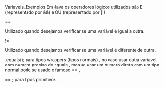 Variaveis_Exemplos
Em Java os operadores lógicos utilizados são E (representado por &&) e OU (representado por ||)

==

Utilizado quando desejamos verificar se uma variável é igual a outra.

!=

Utilizado quando desejamos verificar se uma variável é diferente de outra.

.equals(); para tipos wrappers (tipos normais) , no caso usar outra variavel com numero precisa de equals , mas se usar um numero direto com um tipo normal pode se usado o famoso == ,

== ; para tipos primitivos
